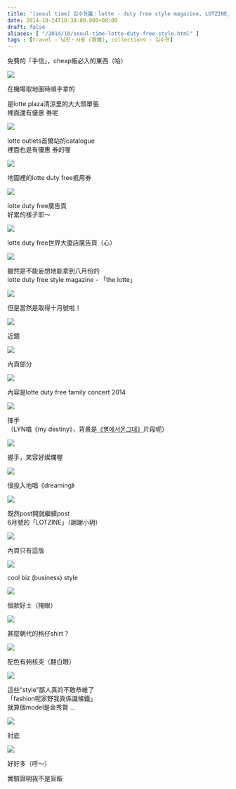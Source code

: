 ```yaml
---
title: '[seoul time] 김수현篇：lotte - duty free style magazine, LOTZINE, catalogue & maps'
date: 2014-10-24T10:30:00.000+08:00
draft: false
aliases: [ "/2014/10/seoul-time-lotte-duty-free-style.html" ]
tags : [travel - 남한・서울 (首爾), collections - 김수현]
---
```


免費的「手信」，cheap飯必入的東西（哈）  

![](/images/seoulkshlottedfs1.jpg)

在機場取地圖時順手拿的

是lotte plaza清涼里的大大頭單張  
裡面還有優惠 券呢  

![](/images/seoulkshlottedfs2.jpg)

lotte outlets首爾站的catalogue  
裡面也是有優惠 券的喔  

![](/images/seoulkshlottedfs3.jpg)

地圖裡的lotte duty free抵用券  

![](/images/seoulkshlottedfs4.jpg)

lotte duty free廣告頁  
好累的樣子耶～  

![](/images/seoulkshlottedfs5.jpg)

lotte duty free世界大廈店廣告頁（心）  

![](/images/seoulkshlottedfs6.jpg)

雖然是不能妄想地能拿到八月份的  
lotte duty free style magazine - 「the lotte」  

![](/images/seoulkshlottedfs7.jpg)

但是當然是取得十月號啦！  

![](/images/seoulkshlottedfs8.jpg)

近鏡  

![](/images/seoulkshlottedfs9.jpg)

內頁部分  

![](/images/seoulkshlottedfs10.jpg)

內容是lotte duty free family concert 2014  

![](/images/seoulkshlottedfs11.jpg)

揮手  
（LYN唱《my destiny》，背景是[《별에서온그대》](https://hidie.net/lovefromstar/)片段呢）  

![](/images/seoulkshlottedfs12.jpg)

握手，笑容好燦爛喔  

![](/images/seoulkshlottedfs13.jpg)

很投入地唱《dreaming》  

![](/images/seoulkshlottedfs14.jpg)

既然post開就繼續post  
6月號的「LOTZINE」（謝謝小玥）  

![](/images/seoulkshlottedfs15.jpg)

內頁只有這版  

![](/images/seoulkshlottedfs16.jpg)

cool biz (business) style  

![](/images/seoulkshlottedfs17.jpg)

個款好土（掩眼）  

![](/images/seoulkshlottedfs18.jpg)

甚麼朝代的格仔shirt？  

![](/images/seoulkshlottedfs19.jpg)

配色有夠核突（翻白眼）  

![](/images/seoulkshlottedfs20.jpg)

這些“style”鄙人真的不敢恭維了  
「fashion呢家野我真係識條鐵」  
就算個model是金秀賢 ...  

![](/images/seoulkshlottedfs21.jpg)

封底  

![](/images/seoulkshlottedfs.jpg)

好好多（呼～）  
  
實驗證明我不是盲飯
